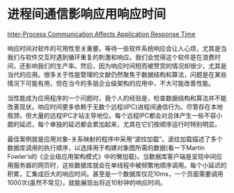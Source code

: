 # 进程间通信影响应用响应时间

[Inter-Process Communication Affects Application Response Time](https://97-things-every-x-should-know.gitbooks.io/97-things-every-programmer-should-know/content/en/thing_41/)

响应时间对软件的可用性至关重要。等待一些软件系统响应会让人心烦，尤其是当我们与软件交互时遇到循环重复的刺激和响应。我们会觉得这个软件是在浪费时间，还影响我们的生产率。然后，因为响应时间短而被赞赏的情况却很少，尤其是当代的应用。很多关于性能管理的文献仍然聚焦于数据结构和算法，问题是在某些情况下可能有用，但在当今的多层企业级架构的应用中，不大可能改善性能。

当性能成为应用程序的一个问题时，我个人的经验是，检查数据结构和算法并不能改善现状。响应时间更多依赖于无数个远程(IPC)进程间通信行为。尽管存在本地瓶颈，但大量的远程IPC才站主导地位。每个远程IPC都会对总体产生一些不容小觑的延迟，每个单独的延迟都会累加起来，尤其在它们按顺序运行时特别明显。

最佳案例就是应用对象-关系映射的程序中采用“波纹加载”。波纹加载描述了多个数据库调用的执行顺序，以选择用于构建对象图所需的数据(看一下Martin Fowler’s的《企业级应用架构模式》中的懒加载)。当数据库客户端是呈现中间应用服务器的网页时，这些数据库就会在单线程中被频繁地顺序调用。每个小延迟的积累，汇集成巨大的响应时间。甚至是一个数据库仅花10ms，一个页面需要调用1000次(虽然不常见)，就能展现出将近10秒钟的响应时间。